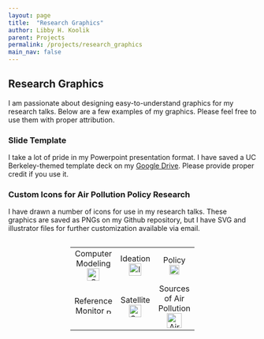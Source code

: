 ```yaml
---
layout: page
title:  "Research Graphics"
author: Libby H. Koolik
parent: Projects
permalink: /projects/research_graphics
main_nav: false
---
```


## Research Graphics

I am passionate about designing easy-to-understand graphics for my research talks. Below are a few examples of my graphics. Please feel free to use them with proper attribution.

### Slide Template
I take a lot of pride in my Powerpoint presentation format. I have saved a UC Berkeley-themed template deck on my [Google Drive](https://docs.google.com/presentation/d/1BjEPyJyxJjpy68SjDzuis9cBn-pb9psQ/edit?usp=sharing&ouid=102404854361369621684&rtpof=true&sd=true). Please provide proper credit if you use it.

### Custom Icons for Air Pollution Policy Research

I have drawn a number of icons for use in my research talks. These graphics are saved as PNGs on my Github repository, but I have SVG and illustrator files for further customization available via email.
<div style="display: flex; justify-content: center; height: 100vh;">
  <table style="border: none; width: 50%; height: 50%; table-layout: fixed;">
    <tr>
      <td style="border: none; text-align: center; vertical-align: middle;">
        Computer Modeling
        <a href="{{ site.baseurl }}/assets/research_graphics/computer_model-01.png">
          <img src="{{ site.baseurl }}/assets/research_graphics/computer_model-01.png" alt="Computer Modeling" width="25"/>
        </a>
      </td>
      <td style="border: none; text-align: center; vertical-align: middle;">
        Ideation
        <a href="{{ site.baseurl }}/assets/research_graphics/idea-01.png">
          <img src="{{ site.baseurl }}/assets/research_graphics/idea-01.png" alt="Ideation" width="25"/>
        </a>
      </td>
      <td style="border: none; text-align: center; vertical-align: middle;">
        Policy
        <a href="{{ site.baseurl }}/assets/research_graphics/policy-01.png">
          <img src="{{ site.baseurl }}/assets/research_graphics/policy-01.png" alt="Policy" width="20"/>
        </a>
      </td>
    </tr>
    <tr>
      <td style="border: none; text-align: center; vertical-align: middle;">
        Reference Monitor
        <a href="{{ site.baseurl }}/assets/research_graphics/reference_monitor-01.png">
          <img src="{{ site.baseurl }}/assets/research_graphics/reference_monitor-01.png" alt="Reference Air Pollution Monitor" width="10"/>
        </a>
      </td>
      <td style="border: none; text-align: center; vertical-align: middle;">
        Satellite
        <a href="{{ site.baseurl }}/assets/research_graphics/satellite-01.png">
          <img src="{{ site.baseurl }}/assets/research_graphics/satellite-01.png" alt="Satellites" width="25"/>
        </a>
      </td>
      <td style="border: none; text-align: center; vertical-align: middle;">
        Sources of Air Pollution
        <a href="{{ site.baseurl }}/assets/research_graphics/source_w_plume-01.png">
          <img src="{{ site.baseurl }}/assets/research_graphics/source_w_plume-01.png" alt="Air pollution sources" width="30"/>
        </a>
      </td>
    </tr>
  </table>
</div>


### InMAP Methodology
The following images help visualize the [InMAP Source-Receptor Matrix](https://zenodo.org/records/7548607) created by Chris Tessum et al.

I designed this graphic to show how there are individual layers of the InMAP Source Receptor Matrix (ISRM) for each pollutant. 

<a href="{{ site.baseurl }}/assets/research_graphics/isrm_layers-01.png">
  <img src="{{ site.baseurl }}/assets/research_graphics/isrm_layers-01.png" alt="Visual representation of the ISRM layers" width="35"/>
</a>

I designed this graphic to illustrate how a fine-scale resolution model like InMAP can be trained by the parameters from a lower-spatial resolution model like CMAQ or WRF-Chem.

<a href="{{ site.baseurl }}/assets/research_graphics/cmaq_to_isrm-fixed-01.png">
  <img src="{{ site.baseurl }}/assets/research_graphics/cmaq_to_isrm-fixed-01.png" alt="Visual representation of how the ISRM is trained on a larger scale chemical-transport model like CMAQ or WRF" width="35"/>
</a>

I generated this map in Python to help show the irregular grid over the [California ISRM](https://zenodo.org/records/7548607).

<a href="{{ site.baseurl }}/assets/research_graphics/example_isrm_grid-01.png">
  <img src="{{ site.baseurl }}/assets/research_graphics/example_isrm_grid-01.png" alt="Example California ISRM grid" width="35"/>
</a>
